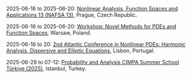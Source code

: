 2025-06-16 to 2025-06-20: [Nonlinear Analysis, Function Spaces and Applications 13 (NAFSA 13)](https://cvgmt.sns.it/event/972/ "NAFSA 13 explores nonlinear analysis and function spaces, with applications in physics. Topics include Sobolev spaces, nonlinear PDEs, and variational methods. Discussions cover modeling in fluid dynamics and quantum mechanics, emphasizing analytical techniques."), Prague, Czech Republic.

2025-06-16 to 2025-06-20: [Workshop: Novel Methods for PDEs and Function Spaces](https://evolutionarypdes2025.icm.edu.pl/novel-methods/ "The workshop explores novel methods for PDEs and function spaces, with physical applications. Topics include fractional PDEs, Sobolev spaces, and nonlinear analysis. Discussions cover modeling in quantum mechanics and fluid dynamics, emphasizing advanced techniques."), Warsaw, Poland.

2025-06-16 to 20: [2nd Atlantic Conference in Nonlinear PDEs: Harmonic Analysis, Dispersive and Elliptic Equations](https://www.math.tecnico.ulisboa.pt/~cviana/ACNPDE2025.html "The conference explores nonlinear PDEs, focusing on harmonic analysis, dispersive, and elliptic equations. Topics include wave propagation, Sobolev spaces, and nonlinear Schrödinger equations. Applications span fluid dynamics, quantum mechanics, and materials science, emphasizing mathematical techniques for modeling physical phenomena."), Lisbon, Portugal.

2025-06-29 to 07-12: [Probability and Analysis CIMPA Summer School Türkiye (2025)](https://sites.google.com/view/probability-appliedanalysis/home/ "This summer school explores probability and analysis, covering stochastic processes, functional analysis, and random structures. Topics include random walks, harmonic analysis, and applications in statistical physics, emphasizing theoretical foundations for probabilistic and analytical methods."), Istanbul, Turkey.

